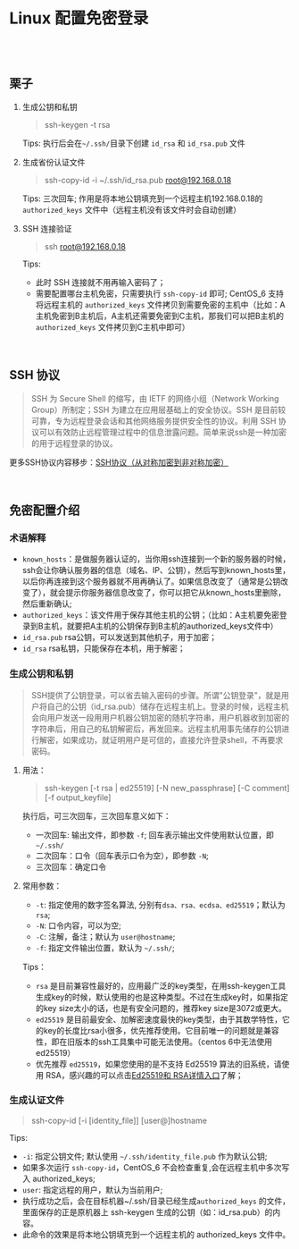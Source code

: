 # Linux 配置免密登录

</br>
</br>

## 栗子

1. 生成公钥和私钥

    > ssh-keygen -t rsa

    Tips: 执行后会在`~/.ssh/`目录下创建 `id_rsa` 和 `id_rsa.pub` 文件

2. 生成省份认证文件

    > ssh-copy-id -i ~/.ssh/id_rsa.pub root@192.168.0.18

    Tips: 三次回车; 作用是将本地公钥填充到一个远程主机192.168.0.18的 `authorized_keys` 文件中（远程主机没有该文件时会自动创建）

3. SSH 连接验证

    > ssh root@192.168.0.18

    Tips:
    - 此时 SSH 连接就不用再输入密码了；
    - 需要配置哪台主机免密，只需要执行 `ssh-copy-id` 即可; CentOS_6 支持将远程主机的 `authorized_keys` 文件拷贝到需要免密的主机中（比如：A主机免密到B主机后，A主机还需要免密到C主机，那我们可以把B主机的 `authorized_keys` 文件拷贝到C主机中即可）

</br>

## SSH 协议

> SSH 为 Secure Shell 的缩写，由 IETF 的网络小组（Network Working Group）所制定；SSH 为建立在应用层基础上的安全协议。SSH 是目前较可靠，专为远程登录会话和其他网络服务提供安全性的协议。利用 SSH 协议可以有效防止远程管理过程中的信息泄露问题。简单来说ssh是一种加密的用于远程登录的协议。

更多SSH协议内容移步：[SSH协议（从对称加密到非对称加密）](https://blog.csdn.net/qq_41036232/article/details/102828564 "SSH协议（从对称加密到非对称加密）")

</br>

## 免密配置介绍

### 术语解释

- `known_hosts`：是做服务器认证的，当你用ssh连接到一个新的服务器的时候，ssh会让你确认服务器的信息（域名、IP、公钥），然后写到known_hosts里，以后你再连接到这个服务器就不用再确认了。如果信息改变了（通常是公钥改变了），就会提示你服务器信息改变了，你可以把它从known_hosts里删除，然后重新确认;
- `authorized_keys`：该文件用于保存其他主机的公钥；（比如：A主机要免密登录到B主机，就要把A主机的公钥保存到B主机的authorized_keys文件中）
- `id_rsa.pub` rsa公钥，可以发送到其他机子，用于加密；
- `id_rsa` rsa私钥，只能保存在本机，用于解密；

### 生成公钥和私钥

> SSH提供了公钥登录，可以省去输入密码的步骤。所谓"公钥登录"，就是用户将自己的公钥（id_rsa.pub）储存在远程主机上。登录的时候，远程主机会向用户发送一段用用户机器公钥加密的随机字符串，用户机器收到加密的字符串后，用自己的私钥解密后，再发回来。远程主机用事先储存的公钥进行解密，如果成功，就证明用户是可信的，直接允许登录shell，不再要求密码。

1. 用法：

    > ssh-keygen [-t rsa | ed25519] [-N new_passphrase] [-C comment]  [-f output_keyfile]

    执行后，可三次回车，三次回车意义如下：

    - 一次回车: 输出文件，即参数 `-f`; 回车表示输出文件使用默认位置，即 `~/.ssh/`
    - 二次回车：口令（回车表示口令为空），即参数 `-N`;
    - 三次回车：确定口令

2. 常用参数：

    - `-t`: 指定使用的数字签名算法, 分别有`dsa、rsa、ecdsa、ed25519`；默认为 `rsa`;
    - `-N`: 口令内容，可以为空;
    - `-C`: 注解，备注；默认为 `user@hostname`;
    - `-f`: 指定文件输出位置，默认为 `~/.ssh/`;

    Tips：

    - `rsa` 是目前兼容性最好的，应用最广泛的key类型，在用ssh-keygen工具生成key的时候，默认使用的也是这种类型。不过在生成key时，如果指定的key size太小的话，也是有安全问题的，推荐key size是3072或更大。
    - `ed25519` 是目前最安全、加解密速度最快的key类型，由于其数学特性，它的key的长度比rsa小很多，优先推荐使用。它目前唯一的问题就是兼容性，即在旧版本的ssh工具集中可能无法使用。（centos 6中无法使用ed25519）
    - 优先推荐 `ed25519`，如果您使用的是不支持 Ed25519 算法的旧系统，请使用 RSA，感兴趣的可以点击[Ed25519和 RSA详情入口](https://www.cnblogs.com/librarookie/p/15389876.html "RSA，DSA，ECDSA，EdDSA和Ed25519的区别")了解；

### 生成认证文件

> ssh-copy-id [-i [identity_file]] [user@]hostname

Tips:

- `-i`: 指定公钥文件; 默认使用 `~/.ssh/identity_file.pub` 作为默认公钥;
- 如果多次运行 `ssh-copy-id`，CentOS_6 不会检查重复,会在远程主机中多次写入 authorized_keys;
- `user`: 指定远程的用户，默认为当前用户;
- 执行成功之后，会在目标机器~/.ssh/目录已经生成`authorized_keys` 的文件，里面保存的正是原机器上 ssh-keygen 生成的公钥（如：id_rsa.pub）的内容。
- 此命令的效果是将本地公钥填充到一个远程主机的 authorized_keys 文件中。

</br>
